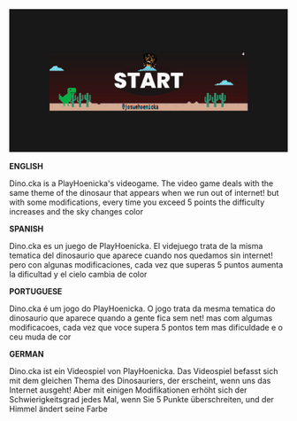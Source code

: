 <img src="cap-dino.png" alt="playhoenicka wordie videogame">

<b>ENGLISH</b>

Dino.cka is a PlayHoenicka's videogame. The video game deals with the same theme of the dinosaur that appears when we run out of internet! but with some modifications, every time you exceed 5 points the difficulty increases and the sky changes color

<b>SPANISH</b>

Dino.cka es un juego de PlayHoenicka. El videjuego trata de la misma tematica del dinosaurio que aparece cuando nos quedamos sin internet! pero con algunas modificaciones, cada vez que superas 5 puntos aumenta la dificultad y el cielo cambia de color

<b>PORTUGUESE</b>

Dino.cka é um jogo do PlayHoenicka. O jogo trata da mesma tematica do dinosaurio que aparece quando a gente fica sem net! mas com algumas modificacoes, cada vez que voce supera 5 pontos tem mas dificuldade e o ceu muda de cor

<b>GERMAN</b>

Dino.cka ist ein Videospiel von PlayHoenicka. Das Videospiel befasst sich mit dem gleichen Thema des Dinosauriers, der erscheint, wenn uns das Internet ausgeht! Aber mit einigen Modifikationen erhöht sich der Schwierigkeitsgrad jedes Mal, wenn Sie 5 Punkte überschreiten, und der Himmel ändert seine Farbe
